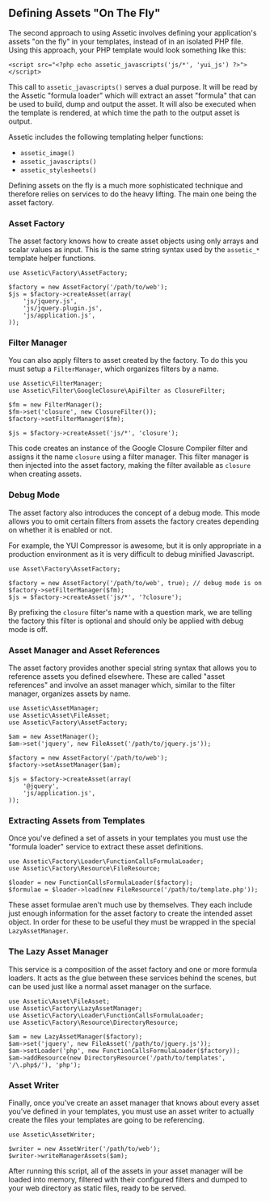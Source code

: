 Defining Assets "On The Fly"
----------------------------

The second approach to using Assetic involves defining your application's
assets "on the fly" in your templates, instead of in an isolated PHP file.
Using this approach, your PHP template would look something like this:

    <script src="<?php echo assetic_javascripts('js/*', 'yui_js') ?>"></script>

This call to `assetic_javascripts()` serves a dual purpose. It will be read by
the Assetic "formula loader" which will extract an asset "formula" that can be
used to build, dump and output the asset. It will also be executed when the
template is rendered, at which time the path to the output asset is output.

Assetic includes the following templating helper functions:

 * `assetic_image()`
 * `assetic_javascripts()`
 * `assetic_stylesheets()`

Defining assets on the fly is a much more sophisticated technique and
therefore relies on services to do the heavy lifting. The main one being the
asset factory.

### Asset Factory

The asset factory knows how to create asset objects using only arrays and
scalar values as input. This is the same string syntax used by the `assetic_*`
template helper functions.

    use Assetic\Factory\AssetFactory;

    $factory = new AssetFactory('/path/to/web');
    $js = $factory->createAsset(array(
        'js/jquery.js',
        'js/jquery.plugin.js',
        'js/application.js',
    ));

### Filter Manager

You can also apply filters to asset created by the factory. To do this you
must setup a `FilterManager`, which organizes filters by a name.

    use Assetic\FilterManager;
    use Assetic\Filter\GoogleClosure\ApiFilter as ClosureFilter;

    $fm = new FilterManager();
    $fm->set('closure', new ClosureFilter());
    $factory->setFilterManager($fm);

    $js = $factory->createAsset('js/*', 'closure');

This code creates an instance of the Google Closure Compiler filter and
assigns it the name `closure` using a filter manager. This filter manager is
then injected into the asset factory, making the filter available as `closure`
when creating assets.

### Debug Mode

The asset factory also introduces the concept of a debug mode. This mode
allows you to omit certain filters from assets the factory creates depending
on whether it is enabled or not.

For example, the YUI Compressor is awesome, but it is only appropriate in a
production environment as it is very difficult to debug minified Javascript.

    use Asset\Factory\AssetFactory;

    $factory = new AssetFactory('/path/to/web', true); // debug mode is on
    $factory->setFilterManager($fm);
    $js = $factory->createAsset('js/*', '?closure');

By prefixing the `closure` filter's name with a question mark, we are telling
the factory this filter is optional and should only be applied with debug mode
is off.

### Asset Manager and Asset References

The asset factory provides another special string syntax that allows you to
reference assets you defined elsewhere. These are called "asset references"
and involve an asset manager which, similar to the filter manager, organizes
assets by name.

    use Assetic\AssetManager;
    use Assetic\Asset\FileAsset;
    use Assetic\Factory\AssetFactory;

    $am = new AssetManager();
    $am->set('jquery', new FileAsset('/path/to/jquery.js'));

    $factory = new AssetFactory('/path/to/web');
    $factory->setAssetManager($am);

    $js = $factory->createAsset(array(
        '@jquery',
        'js/application.js',
    ));

### Extracting Assets from Templates

Once you've defined a set of assets in your templates you must use the
"formula loader" service to extract these asset definitions.

    use Assetic\Factory\Loader\FunctionCallsFormulaLoader;
    use Assetic\Factory\Resource\FileResource;

    $loader = new FunctionCallsFormulaLoader($factory);
    $formulae = $loader->load(new FileResource('/path/to/template.php'));

These asset formulae aren't much use by themselves. They each include just
enough information for the asset factory to create the intended asset object.
In order for these to be useful they must be wrapped in the special
`LazyAssetManager`.

### The Lazy Asset Manager

This service is a composition of the asset factory and one or more formula
loaders. It acts as the glue between these services behind the scenes, but can
be used just like a normal asset manager on the surface.

    use Assetic\Asset\FileAsset;
    use Assetic\Factory\LazyAssetManager;
    use Assetic\Factory\Loader\FunctionCallsFormulaLoader;
    use Assetic\Factory\Resource\DirectoryResource;

    $am = new LazyAssetManager($factory);
    $am->set('jquery', new FileAsset('/path/to/jquery.js'));
    $am->setLoader('php', new FunctionCallsFormulaLoader($factory));
    $am->addResource(new DirectoryResource('/path/to/templates', '/\.php$/'), 'php');

### Asset Writer

Finally, once you've create an asset manager that knows about every asset
you've defined in your templates, you must use an asset writer to actually
create the files your templates are going to be referencing.

    use Assetic\AssetWriter;

    $writer = new AssetWriter('/path/to/web');
    $writer->writeManagerAssets($am);

After running this script, all of the assets in your asset manager will be
loaded into memory, filtered with their configured filters and dumped to your
web directory as static files, ready to be served.
